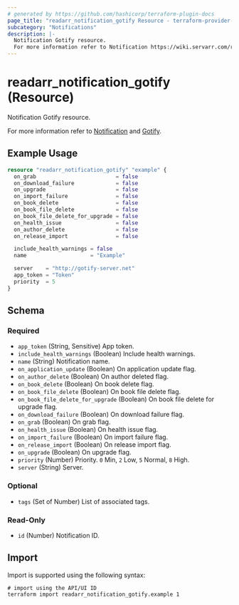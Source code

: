 ```yaml
---
# generated by https://github.com/hashicorp/terraform-plugin-docs
page_title: "readarr_notification_gotify Resource - terraform-provider-readarr"
subcategory: "Notifications"
description: |-
  Notification Gotify resource.
  For more information refer to Notification https://wiki.servarr.com/readarr/settings#connect and Gotify https://wiki.servarr.com/readarr/supported#gotify.
---
```


# readarr_notification_gotify (Resource)

<!-- subcategory:Notifications -->Notification Gotify resource.
For more information refer to [Notification](https://wiki.servarr.com/readarr/settings#connect) and [Gotify](https://wiki.servarr.com/readarr/supported#gotify).

## Example Usage

```terraform
resource "readarr_notification_gotify" "example" {
  on_grab                         = false
  on_download_failure             = false
  on_upgrade                      = false
  on_import_failure               = false
  on_book_delete                  = false
  on_book_file_delete             = false
  on_book_file_delete_for_upgrade = false
  on_health_issue                 = false
  on_author_delete                = false
  on_release_import               = false

  include_health_warnings = false
  name                    = "Example"

  server    = "http://gotify-server.net"
  app_token = "Token"
  priority  = 5
}
```

<!-- schema generated by tfplugindocs -->
## Schema

### Required

- `app_token` (String, Sensitive) App token.
- `include_health_warnings` (Boolean) Include health warnings.
- `name` (String) Notification name.
- `on_application_update` (Boolean) On application update flag.
- `on_author_delete` (Boolean) On author deleted flag.
- `on_book_delete` (Boolean) On book delete flag.
- `on_book_file_delete` (Boolean) On book file delete flag.
- `on_book_file_delete_for_upgrade` (Boolean) On book file delete for upgrade flag.
- `on_download_failure` (Boolean) On download failure flag.
- `on_grab` (Boolean) On grab flag.
- `on_health_issue` (Boolean) On health issue flag.
- `on_import_failure` (Boolean) On import failure flag.
- `on_release_import` (Boolean) On release import flag.
- `on_upgrade` (Boolean) On upgrade flag.
- `priority` (Number) Priority. `0` Min, `2` Low, `5` Normal, `8` High.
- `server` (String) Server.

### Optional

- `tags` (Set of Number) List of associated tags.

### Read-Only

- `id` (Number) Notification ID.

## Import

Import is supported using the following syntax:

```shell
# import using the API/UI ID
terraform import readarr_notification_gotify.example 1
```
